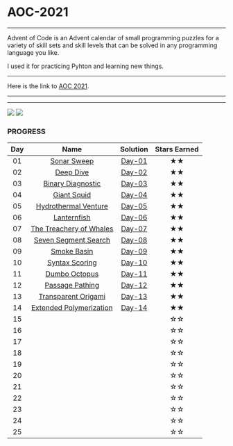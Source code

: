 # AOC-2021
---
Advent of Code is an Advent calendar of small programming puzzles for a variety of skill sets and skill levels that can be solved in any programming language you like.

I used it for practicing Pyhton and learning new things.
___
Here is the link to [AOC 2021](https://adventofcode.com/2021/about).
___
___

![](https://img.shields.io/badge/day%20📅-14-blue)
![](https://img.shields.io/badge/stars%20⭐-28-yellow)
### PROGRESS

| Day | Name | Solution | Stars Earned |
| :------: | :-------------------: | :--------------: | :--------------: |
| 01 | [Sonar Sweep](https://adventofcode.com/2021/day/1) | [Day-01](Day-01) | ★★ |
| 02 | [Deep Dive](https://adventofcode.com/2021/day/2) | [Day-02](Day-02) | ★★ |
| 03 | [Binary Diagnostic](https://adventofcode.com/2021/day/3) | [Day-03](Day-03) | ★★ |
| 04 | [Giant Squid](https://adventofcode.com/2021/day/4) | [Day-04](Day-04) | ★★ |
| 05 | [Hydrothermal Venture](https://adventofcode.com/2021/day/5) | [Day-05](Day-05) | ★★ |
| 06 | [Lanternfish](https://adventofcode.com/2021/day/6) | [Day-06](Day-06) | ★★ |
| 07 | [The Treachery of Whales](https://adventofcode.com/2021/day/7) | [Day-07](Day-07) | ★★ |
| 08 | [Seven Segment Search](https://adventofcode.com/2021/day/8) | [Day-08](Day-08) | ★★ |
| 09 | [Smoke Basin](https://adventofcode.com/2021/day/9) | [Day-09](Day-09) | ★★ |
| 10 | [Syntax Scoring](https://adventofcode.com/2021/day/10) | [Day-10](Day-10) | ★★ |
| 11 | [Dumbo Octopus](https://adventofcode.com/2021/day/11) | [Day-11](Day-11) | ★★ |
| 12 | [Passage Pathing](https://adventofcode.com/2021/day/12) | [Day-12](Day-12) | ★★ |
| 13 | [Transparent Origami](https://adventofcode.com/2021/day/13) | [Day-13](Day-13) | ★★ |
| 14 | [Extended Polymerization](https://adventofcode.com/2021/day/14) | [Day-14](Day-14) | ★★ |
| 15 |  |  | ☆☆ |
| 16 |  |  | ☆☆ |
| 17 |  |  | ☆☆ |
| 18 |  |  | ☆☆ |
| 19 |  |  | ☆☆ |
| 20 |  |  | ☆☆ |
| 21 |  |  | ☆☆ |
| 22 |  |  | ☆☆ |
| 23 |  |  | ☆☆ |
| 24 |  |  | ☆☆ |
| 25 |  |  | ☆☆ |
